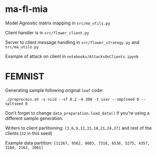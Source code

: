 # ma-fl-mia

Model Agnostic matrix mapping in `src/ma_utils.py`

Client handler is in `src/flower_client.py`

Server to client message handling in `src/flower_strategy.py` and `src/ma_utils.py`

Example of attack on client in `notebooks/AttacksOnClients.ipynb`

# FEMNIST
Generating sample following original `leaf` code:

`./preprocess.sh -s niid --sf 0.2 -k 300 -t user --smplseed 0 --spltseed 0`

Don't forget to change `data_preparation.load_data()` if you're using a different sample generation.

Writers to client partitioning:
`[3,6,9,12,15,18,21,24,27]` and rest of the clients (`32` in this seed)

Example data partition: `[11267, 9562, 8603, 7318, 6530, 5275, 4357, 3184, 2162, 1001]`

